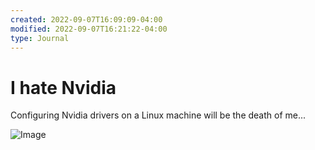 ```yaml
---
created: 2022-09-07T16:09:09-04:00
modified: 2022-09-07T16:21:22-04:00
type: Journal
---
```


# I hate Nvidia

Configuring Nvidia drivers on a Linux machine will be the death of me...

![Image](https://c.tenor.com/ilmlntw9U1oAAAAC/angry-pepe-pepe-the-frog.gif)
